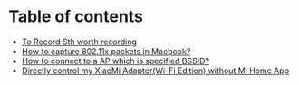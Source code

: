 # Table of contents

* [To Record Sth worth recording](README.md)
* [How to capture 802.11x packets in Macbook?](capture-80211-packets-in-macbook.md)
* [How to connect to a AP which is specified BSSID?](how-to-connect-to-a-ap-which-is-specified-bssid.md)
* [Directly control my XiaoMi Adapter\(Wi-Fi Edition\) without Mi Home App](directly-control-my-mi-plug-wi-fi-edition-without-mi-home-app.md)

